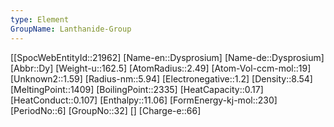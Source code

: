 ```yaml
---
type: Element
GroupName: Lanthanide-Group
---
```

[[SpocWebEntityId::21962]
[Name-en::Dysprosium]
[Name-de::Dysprosium]
[Abbr::Dy]
[Weight-u::162.5]
[AtomRadius::2.49]
[Atom-Vol-ccm-mol::19]
[Unknown2::1.59]
[Radius-nm::5.94]
[Electronegative::1.2]
[Density::8.54]
[MeltingPoint::1409]
[BoilingPoint::2335]
[HeatCapacity::0.17]
[HeatConduct::0.107]
[Enthalpy::11.06]
[FormEnergy-kj-mol::230]
[PeriodNo::6]
[GroupNo::32]
[]
[Charge-e::66]

